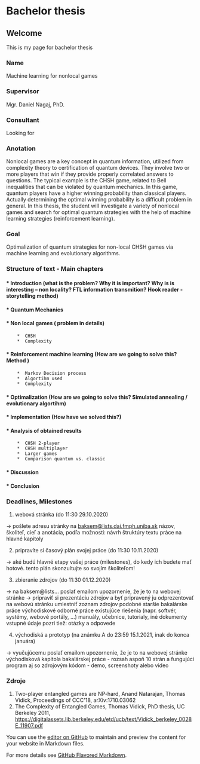 # Bachelor thesis


## Welcome
This is my page for bachelor thesis

### Name
Machine learning for nonlocal games

### Supervisor
Mgr. Daniel Nagaj, PhD.

### Consultant
Looking for

### Anotation
Nonlocal games are a key concept in quantum information, utilized from complexity theory to certification of quantum devices. They involve two or more players that win if they provide properly correlated answers to questions. The typical example is the CHSH game, related to Bell inequalities that can be violated by quantum mechanics. In this game, quantum players have a higher winning probability than classical players. Actually determining the optimal winning probability is a difficult problem in general. In this thesis, the student will investigate a variety of nonlocal games and search for optimal quantum strategies with the help of machine learning strategies (reinforcement learning).


### Goal
Optimalization of quantum strategies for non-local CHSH games via machine learning and evolutionary algorithms.

### Structure of text - Main chapters

#### * Introduction  (what is the problem? Why it is important? Why is is interesting – non locality? FTL information transmition?  Hook reader - storytelling method)

#### * Quantum Mechanics 

#### * Non local games ( problem in details)
        *  CHSH
        *  Complexity

#### * Reinforcement machine learning  (How are we going to solve this? Method )
        *  Markov Decision process
        *  Algortihm used
        *  Complexity
       
#### * Optimalization (How are we going to solve this?  Simulated annealing / evolutionary algortihm)

#### * Implementation (How have we solved this?)

#### * Analysis of obtained results
        *  CHSH 2-player
        *  CHSH multiplayer
        *  Larger games
        *  Comparison quantum vs. classic
    
#### * Discussion

#### * Conclusion

### Deadlines, Milestones
1. webová stránka (do 11:30 29.10.2020)

  -> pošlete adresu stránky na baksem@lists.dai.fmph.uniba.sk
  názov, školiteľ, cieľ a anotácia, podľa možnosti: návrh štruktúry textu práce na hlavné kapitoly

2. pripravíte si časový plán svojej práce (do 11:30 10.11.2020)

  -> aké budú hlavné etapy vašej práce (milestones), do kedy ich budete mať hotové. tento plán skonzultujte so svojím školiteľom!

3. zbieranie zdrojov (do 11:30 01.12.2020)

  -> na baksem@lists... poslať emailom upozornenie, že je to na webovej stránke
  -> pripraviť si prezentáciu zdrojov a byť pripravený ju odprezentovať
  na webovú stránku umiestniť zoznam zdrojov
  podobné staršie bakalárske práce
  východiskové odborné práce
  existujúce riešenia (napr. softvér, systémy, webové portály, ...)
  manuály, učebnice, tutorialy, iné dokumenty
  vstupné údaje
  pozri tiež: otázky a odpovede

4. východiská a prototyp (na známku A do 23:59 15.1.2021, inak do konca januára)

  -> vyučujúcemu poslať emailom upozornenie, že je to na webovej stránke
  východisková kapitola bakalárskej práce - rozsah aspoň 10 strán
  a fungujúci program aj so zdrojovým kódom - demo, screenshoty alebo video

### Zdroje
1. Two-player entangled games are NP-hard, Anand Natarajan, Thomas Vidick, Proceedings of CCC'18, arXiv:1710.03062
2. The Complexity of Entangled Games, Thomas Vidick, PhD thesis, UC Berkeley 2011, https://digitalassets.lib.berkeley.edu/etd/ucb/text/Vidick_berkeley_0028E_11907.pdf


You can use the [editor on GitHub](https://github.com/jankopp/Bachelor-Thesis/edit/gh-pages/index.md) to maintain and preview the content for your website in Markdown files.

For more details see [GitHub Flavored Markdown](https://guides.github.com/features/mastering-markdown/).
